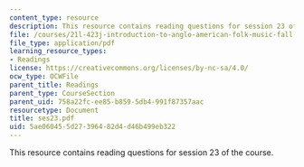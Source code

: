 ```yaml
---
content_type: resource
description: This resource contains reading questions for session 23 of the course.
file: /courses/21l-423j-introduction-to-anglo-american-folk-music-fall-2005/5ae060455d27396482d4d46b499eb322_ses23.pdf
file_type: application/pdf
learning_resource_types:
- Readings
license: https://creativecommons.org/licenses/by-nc-sa/4.0/
ocw_type: OCWFile
parent_title: Readings
parent_type: CourseSection
parent_uid: 758a22fc-ee85-b859-5db4-991f87357aac
resourcetype: Document
title: ses23.pdf
uid: 5ae06045-5d27-3964-82d4-d46b499eb322
---
```

This resource contains reading questions for session 23 of the course.